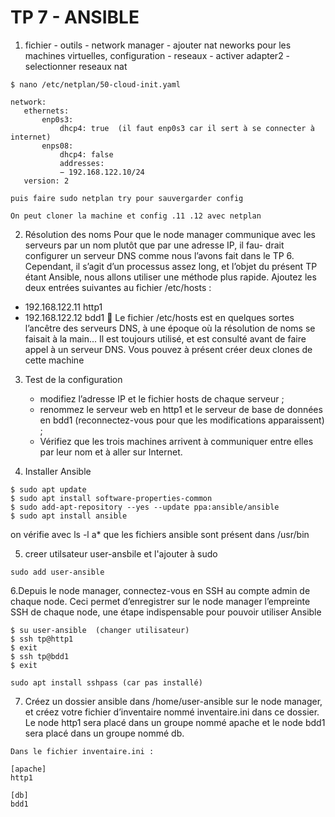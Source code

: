 # TP 7 - ANSIBLE


1. fichier - outils - network manager - ajouter nat neworks
   pour les machines virtuelles, configuration - reseaux - activer adapter2 - selectionner reseaux nat
   
```
$ nano /etc/netplan/50-cloud-init.yaml

network:
   ethernets:
       enp0s3:
           dhcp4: true  (il faut enp0s3 car il sert à se connecter à internet)
       enps08:
           dhcp4: false
           addresses:
           − 192.168.122.10/24
   version: 2

puis faire sudo netplan try pour sauvergarder config

On peut cloner la machine et config .11 .12 avec netplan

```
2. Résolution des noms
Pour que le node manager communique avec les serveurs par un nom plutôt que par une adresse IP, il fau-
drait configurer un serveur DNS comme nous l’avons fait dans le TP 6. Cependant, il s’agit d’un processus
assez long, et l’objet du présent TP étant Ansible, nous allons utiliser une méthode plus rapide.
Ajoutez les deux entrées suivantes au fichier /etc/hosts :
- 192.168.122.11 http1
- 192.168.122.12 bdd1
 Le fichier /etc/hosts est en quelques sortes l’ancêtre des serveurs DNS, à une époque où la résolution
de noms se faisait à la main... Il est toujours utilisé, et est consulté avant de faire appel à un serveur DNS.
Vous pouvez à présent créer deux clones de cette machine

3. Test de la configuration
   - modifiez l’adresse IP et le fichier hosts de chaque serveur ;
   - renommez le serveur web en http1 et le serveur de base de données en bdd1 (reconnectez-vous
pour que les modifications apparaissent) ;
   - Vérifiez que les trois machines arrivent à communiquer entre elles par leur nom et à aller
sur Internet.

4. Installer Ansible

```
$ sudo apt update
$ sudo apt install software-properties-common
$ sudo add-apt-repository --yes --update ppa:ansible/ansible
$ sudo apt install ansible
```

on vérifie avec ls -l a* que les fichiers ansible sont présent dans /usr/bin

5. creer utilsateur user-ansbile et l'ajouter à sudo

```
sudo add user-ansible
```
6.Depuis le node manager, connectez-vous en SSH au compte admin de chaque node. Ceci permet d’enregistrer
sur le node manager l’empreinte SSH de chaque node, une étape indispensable pour pouvoir utiliser Ansible

```
$ su user-ansible  (changer utilisateur)
$ ssh tp@http1
$ exit
$ ssh tp@bdd1
$ exit

sudo apt install sshpass (car pas installé)

```
7. Créez un dossier ansible dans /home/user-ansible sur le node manager, et créez votre fichier
d’inventaire nommé inventaire.ini dans ce dossier. Le node http1 sera placé dans un groupe
nommé apache et le node bdd1 sera placé dans un groupe nommé db.

```
Dans le fichier inventaire.ini :

[apache]
http1

[db]
bdd1
```
